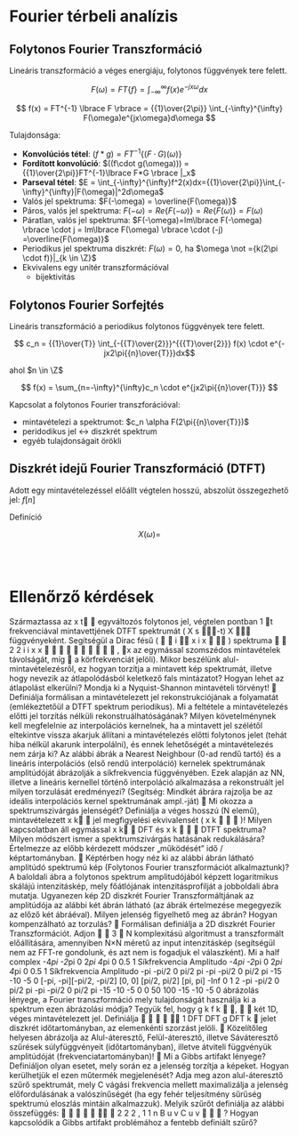 # Fourier térbeli analízis

## Folytonos Fourier Transzformáció

Lineáris transzformáció a véges energiáju, folytonos függvények tere felett.

$$ F(\omega) = FT \lbrace f \rbrace = \int_{-\infty}^{\infty} f(x)e^{-jx\omega}dx$$

$$ f(x) = FT^{-1} \lbrace F \rbrace = {{1}\over{2\pi}} \int_{-\infty}^{\infty} F(\omega)e^{jx\omega}d\omega $$

Tulajdonsága:
- **Konvolúciós tétel**: $(f*g) = FT^{-1}\lbrace (F\cdot G)(\omega) \rbrace$
- **Fordított konvolúció**: $((f\cdot g(\omega))) = {{1}\over{2\pi}}FT^{-1}\lbrace F*G \rbrace |_x$
- **Parseval tétel**: $E = \int_{-\infty}^{\infty}f^2(x)dx={{1}\over{2\pi}}\int_{-\infty}^{\infty}|F(\omega)|^2d\omega$
- Valós jel spektruma: $F(-\omega) = \overline{F(\omega)}$
- Páros, valós jel spektruma: $F(-\omega)=Re\lbrace F(-\omega) \rbrace = Re\lbrace F(\omega) \rbrace = F(\omega)$
- Páratlan, valós jel spektruma: $F(-\omega)=Im\lbrace F(-\omega) \rbrace \cdot j = Im\lbrace F(\omega) \rbrace \cdot (-j) =\overline{F(\omega)}$
- Periodikus jel spektruma diszkrét: $F(\omega) = 0$, ha $\omega \not ={k(2\pi \cdot f)}|_{k \in \Z}$
- Ekvivalens egy unitér transzformációval
  - bijektivitás

## Folytonos Fourier Sorfejtés

Lineáris transzformáció a periodikus folytonos függvények tere felett.

$$ c_n = {{1}\over{T}} \int_{-{{T}\over{2}}}^{{{T}\over{2}}} f(x) \cdot e^{-jx2\pi{{n}\over{T}}}dx$$

ahol $n \in \Z$

$$ f(x) = \sum_{n=-\infty}^{\infty}c_n \cdot e^{jx2\pi{{n}\over{T}}} $$

Kapcsolat a folytonos Fourier transzforációval:
- mintavételezi a spektrumot: $c_n \alpha F(2\pi{{n}\over{T}})$
- peridodikus jel $\leftrightarrow$ diszkrét spektrum
- egyéb tulajdonságait örökli


## Diszkrét idejű Fourier Transzformáció (DTFT)

Adott egy mintavételezéssel előállt végtelen hosszú, abszolút összegezhető jel: $f[n]$

Definíció

$$ X(\omega) =  $$

<br><br/>

# Ellenőrző kérdések

Származtassa az
x t 
egyváltozós folytonos jel, végtelen pontban
1 t
frekvenciával
mintavettjének DTFT spektrumát (
X
s -t)
X 
függvényeként. Segítségül a Dirac fésű (
 
i
 x i x  
) spektruma
 
2
2
i
i x
x

      

 , x
az egymással szomszédos mintavételek
távolságát, míg

a körfrekvenciát jelöli). Mikor beszélünk alul-mintavételezésről, ez hogyan
torzítja a mintavett kép spektrumát, illetve hogy nevezik az átlapolódásból keletkező fals
mintázatot? Hogyan lehet az átlapolást elkerülni? Mondja ki a Nyquist-Shannon mintavételi
törvényt!
 Definiálja formálisan a mintavételezett jel rekonstrukciójának a folyamatát (emlékeztetőül a
DTFT spektrum periodikus). Mi a feltétele a mintavételezés előtti jel torzítás nélküli
rekonstruálhatóságának? Milyen követelménynek kell megfelelnie az interpolációs kernelnek,
ha a mintavett jel szélétől eltekintve vissza akarjuk állítani a mintavételezés előtti folytonos
jelet (tehát hiba nélkül akarunk interpolálni), és ennek lehetőségét a mintavételezés nem zárja
ki? Az alábbi ábrák a Nearest Neighbour (0-ad rendű tartó) és a lineáris interpolációs (első
rendű interpoláció) kernelek spektrumának amplitúdóját ábrázolják a síkfrekvencia
függvényében. Ezek alapján az NN, illetve a lineáris kernellel történő interpoláció alkalmazása
a rekonstruált jel milyen torzulását eredményezi? (Segítség: Mindkét ábrára rajzolja be az
ideális interpolációs kernel spektrumának ampl.-ját)
 Mi okozza a spektrumszivárgás jelenségét? Definiálja a véges hosszú (N elemű),
mintavételezett
x k 
jel megfigyelési ekvivalensét (
x k   
)! Milyen kapcsolatban áll egymással
x k 
DFT és
x k   
DTFT spektruma? Milyen módszert ismer a spektrumszivárgás hatásának
redukálására? Értelmezze az előbb kérdezett módszer „működését” idő / képtartományban.
 Képtérben hogy néz ki az alábbi ábrán látható amplitúdó spektrumú kép (Folytonos Fourier
transzformációt alkalmaztunk)? A baloldali ábra a folytonos spektrum amplitudójából képzett
logaritmikus skálájú intenzitáskép, mely főátlójának intenzitásprofilját a jobboldali ábra
mutatja.
Ugyanezen kép 2D diszkrét Fourier Transzformáltjának az amplitúdója az alábbi két ábrán
látható (az ábrák értelmezése megegyezik az előző két ábráéval). Milyen jelenség figyelhető
meg az ábrán? Hogyan kompenzálható az torzulás?
 Formálisan definiálja a 2D diszkrét Fourier Transzformációt. Adjon
 
3  N
komplexitású
algoritmust a transzformált előállítására, amennyiben N×N méretű az input intenzitáskép
(segítségül nem az FFT-re gondolunk, és azt nem is fogadjuk el válaszként). Mi a half complex
-4*pi -2*pi 0 2*pi 4*pi 0
0.5
1
Síkfrekvencia
Amplitudo
-4*pi -2*pi 0 2*pi 4*pi 0
0.5
1
Síkfrekvencia
Amplitudo
-pi -pi/2 0 pi/2 pi
-pi
-pi/2
0
pi/2
pi -15
-10
-5
0
[-pi, -pi][-pi/2, -pi/2] [0, 0] [pi/2, pi/2] [pi, pi] -Inf
0
1
2
-pi -pi/2 0 pi/2 pi
-pi
-pi/2
0
pi/2
pi -15
-10
-5
0
0 50 100 -15
-10
-5
0
ábrázolás lényege, a Fourier transzformáció mely tulajdonságát használja ki a spektrum ezen
ábrázolási módja? Tegyük fel, hogy
g k f k  ,  
két 1D, véges mintavételezett jel. Definiálja
    
1 DFT DFT g DFT k 
jelet diszkrét időtartományban, az elemenkénti szorzást jelöli.
 Közelítőleg helyesen ábrázolja az Alul-áteresztő, Felül-áteresztő, illetve Sáváteresztő szűrések
súlyfüggvényeit (időtartományban), illetve átviteli függvényük amplitúdóját
(frekvenciatartományban)!
 Mi a Gibbs artifakt lényege? Definiáljon olyan esetet, mely során ez a jelenség torzítja a
képeket. Hogyan kerülhetjük el ezen műtermék megjelenését? Adja meg azon alul-áteresztő
szűrő spektrumát, mely C vágási frekvencia mellett maximalizálja a jelenség előfordulásának a
valószínűségét (ha egy fehér teljesítmény sűrűség spektrumú eloszlás mintáin alkalmazzuk).
Melyik szűrőt definiálja az alábbi összefüggés:
      
2
2 2 , 1 1
n
B u v C u v   
? Hogyan
kapcsolódik a Gibbs artifakt problémához a fentebb definiált szűrő?